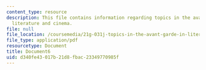 ```yaml
---
content_type: resource
description: This file contains information regarding topics in the avant-garde in
  literature and cinema.
file: null
file_location: /coursemedia/21g-031j-topics-in-the-avant-garde-in-literature-and-cinema-spring-2003/d340fe43017b21d8fbac23349770985f_MIT21G_031JS03_lecture6.pdf
file_type: application/pdf
resourcetype: Document
title: Document6
uid: d340fe43-017b-21d8-fbac-23349770985f
---
```


